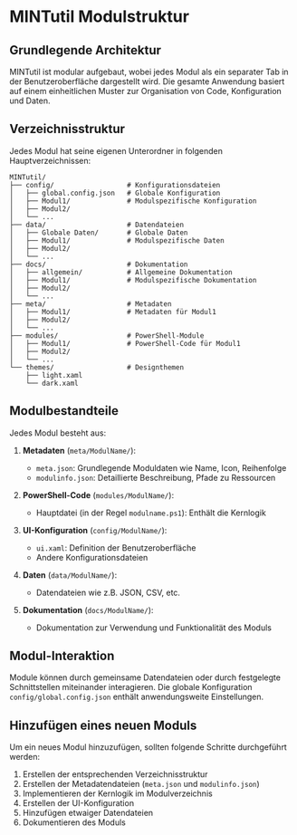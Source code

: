 # MINTutil Modulstruktur

## Grundlegende Architektur

MINTutil ist modular aufgebaut, wobei jedes Modul als ein separater Tab in der Benutzeroberfläche dargestellt wird. Die gesamte Anwendung basiert auf einem einheitlichen Muster zur Organisation von Code, Konfiguration und Daten.

## Verzeichnisstruktur

Jedes Modul hat seine eigenen Unterordner in folgenden Hauptverzeichnissen:

```
MINTutil/
├── config/                  # Konfigurationsdateien
│   ├── global.config.json   # Globale Konfiguration
│   ├── Modul1/              # Modulspezifische Konfiguration
│   ├── Modul2/
│   └── ...
├── data/                    # Datendateien
│   ├── Globale Daten/       # Globale Daten
│   ├── Modul1/              # Modulspezifische Daten
│   ├── Modul2/
│   └── ...
├── docs/                    # Dokumentation
│   ├── allgemein/           # Allgemeine Dokumentation
│   ├── Modul1/              # Modulspezifische Dokumentation
│   ├── Modul2/
│   └── ...
├── meta/                    # Metadaten
│   ├── Modul1/              # Metadaten für Modul1
│   ├── Modul2/
│   └── ...
├── modules/                 # PowerShell-Module
│   ├── Modul1/              # PowerShell-Code für Modul1
│   ├── Modul2/
│   └── ...
└── themes/                  # Designthemen
    ├── light.xaml
    └── dark.xaml
```

## Modulbestandteile

Jedes Modul besteht aus:

1. **Metadaten** (`meta/ModulName/`):
   - `meta.json`: Grundlegende Moduldaten wie Name, Icon, Reihenfolge
   - `modulinfo.json`: Detaillierte Beschreibung, Pfade zu Ressourcen

2. **PowerShell-Code** (`modules/ModulName/`):
   - Hauptdatei (in der Regel `modulname.ps1`): Enthält die Kernlogik

3. **UI-Konfiguration** (`config/ModulName/`):
   - `ui.xaml`: Definition der Benutzeroberfläche
   - Andere Konfigurationsdateien

4. **Daten** (`data/ModulName/`):
   - Datendateien wie z.B. JSON, CSV, etc.

5. **Dokumentation** (`docs/ModulName/`):
   - Dokumentation zur Verwendung und Funktionalität des Moduls

## Modul-Interaktion

Module können durch gemeinsame Datendateien oder durch festgelegte Schnittstellen miteinander interagieren. Die globale Konfiguration `config/global.config.json` enthält anwendungsweite Einstellungen.

## Hinzufügen eines neuen Moduls

Um ein neues Modul hinzuzufügen, sollten folgende Schritte durchgeführt werden:

1. Erstellen der entsprechenden Verzeichnisstruktur
2. Erstellen der Metadatendateien (`meta.json` und `modulinfo.json`)
3. Implementieren der Kernlogik im Modulverzeichnis
4. Erstellen der UI-Konfiguration
5. Hinzufügen etwaiger Datendateien
6. Dokumentieren des Moduls
